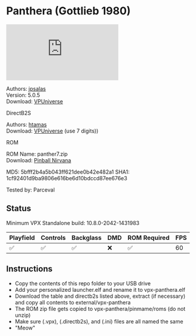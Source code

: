 # Panthera (Gottlieb 1980)

![Table Preview](https://www.vpforums.org/index.php?app=downloads&module=display&section=screenshot&record=123444&id=13129&full=1)

Authors: [jpsalas](https://www.vpforums.org/index.php?showuser=277)  
Version: 5.0.5  
Download: [VPUniverse](https://www.vpforums.org/index.php?app=downloads&showfile=13129)

DirectB2S

Authors: [htamas](https://www.vpforums.org/index.php?showuser=16933)  
Download: [VPUniverse](https://www.vpforums.org/index.php?app=downloads&showfile=7545) (use 7 digits))

ROM

ROM Name: panther7.zip  
Download: [Pinball Nirvana](https://pinballnirvana.com/forums/resources/panther7.2147/)

MD5: 5bfff2b4a5b043ff621dee0b42e482a1
SHA1: 1cf92401d9ba9806e616be6d10bdccd87ee676e3

Tested by: Parceval

## Status 

Minimum VPX Standalone build: 10.8.0-2042-1431983

| Playfield | Controls | Backglass | DMD | ROM Required | FPS | 
|-----------|----------|-----------|-----|--------------|-----|
| :white_check_mark: | :white_check_mark: | :white_check_mark: | :x: | :white_check_mark: | 60 |

## Instructions

- Copy the contents of this repo folder to your USB drive
- Add your personalized launcher.elf and rename it to vpx-panthera.elf
- Download the table and directb2s listed above, extract (if necessary) and copy all contents to external/vpx-panthera
- The ROM zip file gets copied to vpx-panthera/pinmame/roms (do not unzip)
- Make sure (.vpx), (.directb2s), and (.ini) files are all named the same
- "Meow"
